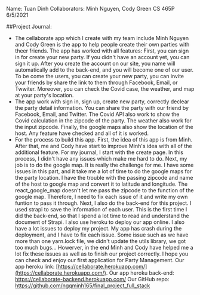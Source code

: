 Name: Tuan Dinh
Collaborators: Minh Nguyen, Cody Green
CS 465P
6/5/2021

##Project Journal:

+ The cellaborate app which I create with my team include Minh Nguyen and Cody Green is the app to help people create their own parties with theer friends. The app has worked with all features: First, you can sign in for create your new party. If you didn't have an account yet, you can sign it up. After you create the account on our site, you name will automatically add to the back-end, and you will become one of our user. To be come the users, you can create your new party, you can invite your friends by share the link to them through Facebook, Email, or Twwiter. Moreover, you can check the Covid case, the weather, and map at your party's location.
+ The app work with sign in, sign up, create new party, correctly declear the party detail information. You can share the party with our friend by Facebook, Email, and Twitter. The Covid API also work to show the Covid calculation in the zipcode of the party. The weather also work for the input zipcode. Finally, the google maps also show the location of the host. Any feature have checked and all of it is worked.
+ For the process to build this app. First, the idea of this app is from Minh. After that, me and Cody have start to improve Minh's idea with all of the additional feature. For my journal, I start with the create page. In this process, I didn't have any issues which make me hard to do. Next, my job is to do the google map. It is really the challenge for me. I have some issues in this part, and it take me a lot of time to do the google maps for the party location. I have the trouble with the passing zipcode and name of the host to google map and convert it to latitude and longitude. The react_google_map doesn't let me pass the zipcode to the function of the google map. Therefore, I need to fix each issue of it and write my own funtion to pass it through. Next, I also do the back-end for this project. I used strapi to save the information of each user. This is the first time I did the back-end, so that I spend a lot time to read and understand the document of Strapi. I also use heroku to deploy our app online. I also have a lot issues to deploy my project. My app has crash during the deployment, and I have to fix each issue. Some issue such as we have more than one yarn.lock file, we didn't update the utils library, we got too much bugs... Howerver, in the end Minh and Cody have helped me a lot fix these issues as well as to finish our project correctly. I hope you can check and enjoy our first application for Party Management.
Our app heroku link: [https://cellaborate.herokuapp.com/](https://cellaborate.herokuapp.com/).
Our app heroku back-end: https://cellaborate-backend.herokuapp.com/
Our GitHub repo:  https://github.com/ngqminh165/final_project_full_stack